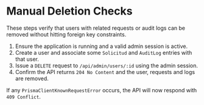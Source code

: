# Manual Deletion Checks

These steps verify that users with related requests or audit logs can be removed without hitting foreign key constraints.

1. Ensure the application is running and a valid admin session is active.
2. Create a user and associate some `Solicitud` and `AuditLog` entries with that user.
3. Issue a `DELETE` request to `/api/admin/users/:id` using the admin session.
4. Confirm the API returns `204 No Content` and the user, requests and logs are removed.

If any `PrismaClientKnownRequestError` occurs, the API will now respond with `409 Conflict`.

